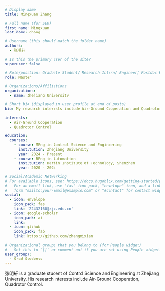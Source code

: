 ```yaml
---
# Display name
title: Mingxuan Zhang

# Full name (for SEO)
first_name: Mingxuan
last_name: Zhang

# Username (this should match the folder name)
authors:
  - 张明轩

# Is this the primary user of the site?
superuser: false

# Role/position: Graduate Student/ Research Intern/ Engineer/ Postdoc Researcher
role: Master

# Organizations/Affiliations
organizations:
  - name: Zhejiang University

# Short bio (displayed in user profile at end of posts)
bio: My research interests include Air-Ground Cooperation and Quadrotor Control.

interests:
  - Air-Ground Cooperation
  - Quadrotor Control

education:
  courses:
    - course: MEng in Control Science and Engineering
      institution: Zhejiang University
      year: 2024 - Present
    - course: BEng in Automation
      institution: Harbin Institute of Technology, Shenzhen
      year: 2020 - 2024

# Social/Academic Networking
# For available icons, see: https://docs.hugoblox.com/getting-started/page-builder/#icons
#   For an email link, use "fas" icon pack, "envelope" icon, and a link in the
#   form "mailto:your-email@example.com" or "#contact" for contact widget.
social:
  - icon: envelope
    icon_pack: fas
    link: '22432160@zju.edu.cn'
  - icon: google-scholar
    icon_pack: ai
    link: 
  - icon: github
    icon_pack: fab
    link: https://github.com/zhangmixian

# Organizational groups that you belong to (for People widget)
#   Set this to `[]` or comment out if you are not using People widget.
user_groups:
  - Grad Students
---
```


张明轩 is a graduate student of Control Science and Engineering at Zhejiang University. His research interests include Air-Ground Cooperation, Quadrotor Control. 
